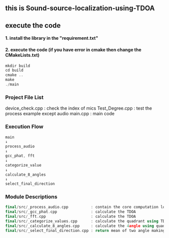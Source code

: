 ## this is Sound-source-localization-using-TDOA

## execute the code 
#### 1. install the library in the "requirement.txt"


#### 2. execute the code (if you have error in cmake then change the CMakeLists.txt)
```cpp
mkdir build
cd build
cmake ..
make
./main
```

### Project File List
device_check.cpp  : check the index of mics
Test_Degree.cpp   : test the process example except audio 
main.cpp          : main code

### Execution Flow
```cpp
main  
↓  
process_audio  
↓  
gcc_phat, fft  
↓  
categorize_value  
↓  
calculate_8_angles  
↓  
select_final_direction  
```


### Module Descriptions
```cpp
final/src/_process_audio.cpp          : contain the core computation logic used in the program.  
final/src/_gcc_phat.cpp               : calculate the TDOA 
final/src/_fft.cpp                    : calculate the TDOA 
final/src/_categorize_values.cpp      : calculate the quadrant using TDOA
final/src/_calculate_8_angles.cpp     : calculate the 4angle using quadrant
final/src/_select_final_direction.cpp : return mean of two angle making minimum difference between them.
```